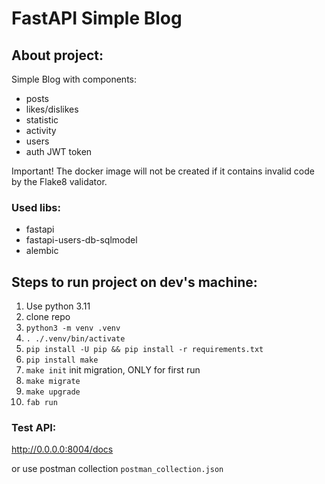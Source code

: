 # FastAPI Simple Blog

## About project:

Simple Blog with components:

- posts
- likes/dislikes
- statistic
- activity
- users
- auth JWT token

Important! The docker image will not be created if it contains invalid code by the Flake8 validator.

### Used libs:

- fastapi
- fastapi-users-db-sqlmodel
- alembic

Steps to run project on dev's machine:
------------------------------

1) Use python 3.11
2) clone repo
3) `python3 -m venv .venv`
4) `. ./.venv/bin/activate`
5) `pip install -U pip && pip install -r requirements.txt`
6) `pip install make`
7) `make init` init migration, ONLY for first run
8) `make migrate`
9) `make upgrade`
10) `fab run`

### Test API:

http://0.0.0.0:8004/docs

or use postman collection `postman_collection.json`
